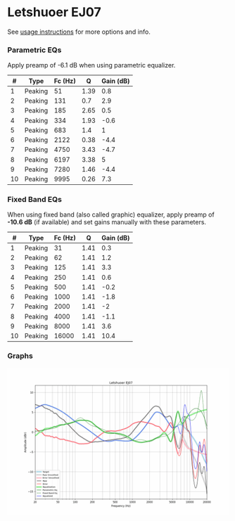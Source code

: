 # Letshuoer EJ07
See [usage instructions](https://github.com/jaakkopasanen/AutoEq#usage) for more options and info.

### Parametric EQs
Apply preamp of -6.1 dB when using parametric equalizer.

|   # | Type    |   Fc (Hz) |    Q |   Gain (dB) |
|-----|---------|-----------|------|-------------|
|   1 | Peaking |        51 | 1.39 |         0.8 |
|   2 | Peaking |       131 | 0.7  |         2.9 |
|   3 | Peaking |       185 | 2.65 |         0.5 |
|   4 | Peaking |       334 | 1.93 |        -0.6 |
|   5 | Peaking |       683 | 1.4  |         1   |
|   6 | Peaking |      2122 | 0.38 |        -4.4 |
|   7 | Peaking |      4750 | 3.43 |        -4.7 |
|   8 | Peaking |      6197 | 3.38 |         5   |
|   9 | Peaking |      7280 | 1.46 |        -4.4 |
|  10 | Peaking |      9995 | 0.26 |         7.3 |

### Fixed Band EQs
When using fixed band (also called graphic) equalizer, apply preamp of **-10.6 dB** (if available) and set gains manually with these parameters.

|   # | Type    |   Fc (Hz) |    Q |   Gain (dB) |
|-----|---------|-----------|------|-------------|
|   1 | Peaking |        31 | 1.41 |         0.3 |
|   2 | Peaking |        62 | 1.41 |         1.2 |
|   3 | Peaking |       125 | 1.41 |         3.3 |
|   4 | Peaking |       250 | 1.41 |         0.6 |
|   5 | Peaking |       500 | 1.41 |        -0.2 |
|   6 | Peaking |      1000 | 1.41 |        -1.8 |
|   7 | Peaking |      2000 | 1.41 |        -2   |
|   8 | Peaking |      4000 | 1.41 |        -1.1 |
|   9 | Peaking |      8000 | 1.41 |         3.6 |
|  10 | Peaking |     16000 | 1.41 |        10.4 |

### Graphs
![](./Letshuoer%20EJ07.png)
